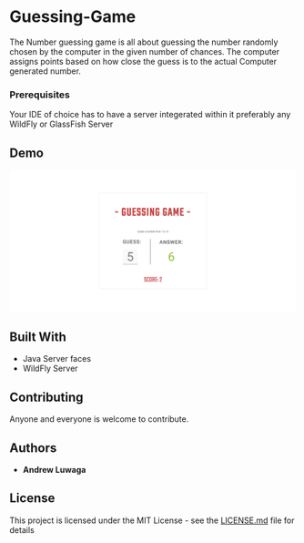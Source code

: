 # Guessing-Game

The Number guessing game is all about guessing the number randomly chosen by the computer in the given number of chances. The computer assigns points based on how close the guess is to the actual Computer generated number.

### Prerequisites

Your IDE of choice has to have a server integerated within it preferably any WildFly or GlassFish Server

## Demo
![demo](/images/guessGame.png)


## Built With

* Java Server faces
* WildFly Server

## Contributing

Anyone and everyone is welcome to contribute.

## Authors

* **Andrew Luwaga** 

## License

This project is licensed under the MIT License - see the [LICENSE.md](LICENSE) file for details


